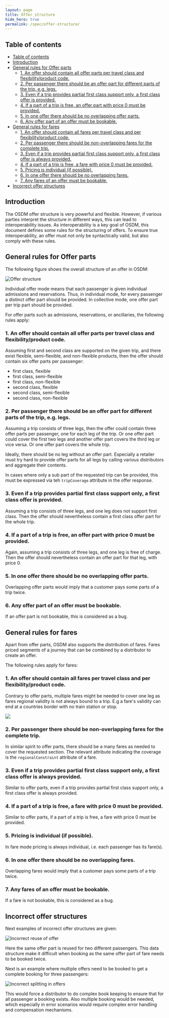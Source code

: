 ```yaml
---
layout: page
title: Offer structure
hide_hero: true
permalink: /spec/offer-structure/
---
```


## Table of contents

- [Table of contents](#table-of-contents)
- [Introduction ](#introduction-)
- [General rules for Offer parts ](#general-rules-for-offer-parts-)
  - [1. An offer should contain all offer parts per travel class and flexibility/product code.](#1-an-offer-should-contain-all-offer-parts-per-travel-class-and-flexibilityproduct-code)
  - [2. Per passenger there should be an offer part for different parts of the trip, e.g. legs.](#2-per-passenger-there-should-be-an-offer-part-for-different-parts-of-the-trip-eg-legs)
  - [3. Even if a trip provides partial first class support only, a first class offer is provided.](#3-even-if-a-trip-provides-partial-first-class-support-only-a-first-class-offer-is-provided)
  - [4. If a part of a trip is free, an offer part with price 0 must be provided.](#4-if-a-part-of-a-trip-is-free-an-offer-part-with-price-0-must-be-provided)
  - [5. In one offer there should be no overlapping offer parts.](#5-in-one-offer-there-should-be-no-overlapping-offer-parts)
  - [6. Any offer part of an offer must be bookable.](#6-any-offer-part-of-an-offer-must-be-bookable)
- [General rules for fares](#general-rules-for-fares)
  - [1. An offer should contain all fares per travel class and per flexibility/product code.](#1-an-offer-should-contain-all-fares-per-travel-class-and-per-flexibilityproduct-code)
  - [2. Per passenger there should be non-overlapping fares for the complete trip.](#2-per-passenger-there-should-be-non-overlapping-fares-for-the-complete-trip)
  - [3. Even if a trip provides partial first class support only, a first class offer is always provided.](#3-even-if-a-trip-provides-partial-first-class-support-only-a-first-class-offer-is-always-provided)
  - [4. If a part of a trip is free, a fare with price 0 must be provided.](#4-if-a-part-of-a-trip-is-free-a-fare-with-price-0-must-be-provided)
  - [5. Pricing is individual (if possible).](#5-pricing-is-individual-if-possible)
  - [6. In one offer there should be no overlapping fares.](#6-in-one-offer-there-should-be-no-overlapping-fares)
  - [7. Any fares of an offer must be bookable.](#7-any-fares-of-an-offer-must-be-bookable)
- [Incorrect offer structures](#incorrect-offer-structures)

## Introduction <a name="introduction">

The OSDM offer structure is very powerful and flexible. However, if various
parties interpret the structure in different ways, this can lead to
interoperability issues. As interoperability is a key goal of OSDM, this
document defines some rules for the structuring of offers. To ensure true
interoperability, an offer must not only be syntactically valid, but also comply
with these rules.

## General rules for Offer parts <a name="Generalrulesofferparts">

The following figure shows the overall structure of an offer in OSDM:

![Offer structure](../../images/models/offer-structure.png)

Individual offer mode means that each passenger is given individual admissions
and reservations. Thus, in individual mode, for every passenger a distinct offer
part should be provided. In collective mode, one offer part per trip part should
be provided.

For offer parts such as admissions, reservations, or ancillaries, the following
rules apply:

### 1. An offer should contain all offer parts per travel class and flexibility/product code.

Assuming first and second class are supported on the given trip, and there exist
flexible, semi-flexible, and non-flexible products, then the offer should
contain six offer parts per passenger:

- first class, flexible
- first class, semi-flexible
- first class, non-flexible
- second class, flexible
- second class, semi-flexible
- second class, non-flexible

### 2. Per passenger there should be an offer part for different parts of the trip, e.g. legs.

Assuming a trip consists of three legs, then the offer could contain three offer
parts per passenger, one for each leg of the trip. Or one offer part could cover
the first two legs and another offer part covers the third leg or vice versa. Or
one offer part covers the whole trip.

Ideally, there should be no leg without an offer part. Especially a retailer
must try hard to provide offer parts for all legs by calling various
distributors and aggregate their contents.

In cases where only a sub part of the requested trip can be provided, this must
be expressed via teh `tripCoverage` attribute in the offer response.

### 3. Even if a trip provides partial first class support only, a first class offer is provided.

Assuming a trip consists of three legs, and one leg does not support first
class. Then the offer should nevertheless contain a first class offer part for
the whole trip.

### 4. If a part of a trip is free, an offer part with price 0 must be provided.

Again, assuming a trip consists of three legs, and one leg is free of charge.
Then the offer should nevertheless contain an offer part for that leg, with
price 0.

### 5. In one offer there should be no overlapping offer parts.

Overlapping offer parts would imply that a customer pays some parts of a trip
twice.

### 6. Any offer part of an offer must be bookable.

If an offer part is not bookable, this is considered as a bug.

## General rules for fares

Apart from offer parts, OSDM also supports the distribution of fares. Fares
priced segments of a journey that can be combined by a distributor to create an
offer.

The following rules apply for fares:

### 1. An offer should contain all fares per travel class and per flexibility/product code.

Contrary to offer parts, multiple fares might be needed to cover one leg as
fares regional validity is not always bound to a trip. E.g a fare's validity can
end at a countries border with no train station or stop.

![](../../images/models/offer-structure-with-fares.png)

### 2. Per passenger there should be non-overlapping fares for the complete trip.

In similar spirit to offer parts, there should be a many fares as needed to
cover the requested section. The relevant attribute indicating the coverage is
the `regionalConstraint` attribute of a fare.

### 3. Even if a trip provides partial first class support only, a first class offer is always provided.

Similar to offer parts, even if a trip provides partial first class support
only, a first class offer is always provided.

### 4. If a part of a trip is free, a fare with price 0 must be provided.

Similar to offer parts, if a part of a trip is free, a fare with price 0 must be
provided.

### 5. Pricing is individual (if possible).

In fare mode pricing is always individual, i.e. each passenger has its fare(s).

### 6. In one offer there should be no overlapping fares.

Overlapping fares would imply that a customer pays some parts of a trip twice.

### 7. Any fares of an offer must be bookable.

If a fare is not bookable, this is considered as a bug.

## Incorrect offer structures

Next examples of incorrect offer structures are given:

![Incorrect reuse of offer](../../images/models/offer-structure-incorrect-reuse.png)

Here the same offer part is reused for two different passengers. This data
structure make it difficult when booking as the same offer part of fare needs to
be booked twice.

Next is an example where multiple offers need to be booked to get a complete
booking for three passengers:

![Incorrect splitting in offers](../../images/models/offer-structure-incorrect-splitting.png)

This would force a distributor to do complex book keeping to ensure that for all
passenger a booking exists. Also multiple booking would be needed, which
especially in error scenarios would require complex error handling and
compensation mechanisms.
